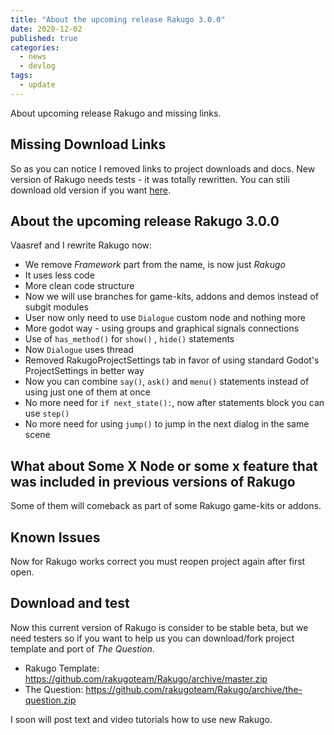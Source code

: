 ```yaml
---
title: "About the upcoming release Rakugo 3.0.0"
date: 2020-12-02
published: true
categories:
  - news
  - devlog
tags:
  - update
---
```


About upcoming release Rakugo and missing links.

## Missing Download Links

So as you can notice I removed links to project downloads and docs.
New version of Rakugo needs tests - it was totally rewritten.
You can stili download old version if you want [here](https://github.com/rakugoteam/Rakugo-archive/releases/tag/2.1.06).

## About the upcoming release Rakugo 3.0.0

Vaasref and I rewrite Rakugo now:
- We remove *Framework* part from the name, is now just *Rakugo*
- It uses less code
- More clean code structure
- Now we will use branches for game-kits, addons and demos instead of subgit modules
- User now only need to use `Dialogue` custom node and nothing more
- More godot way - using groups and graphical signals connections
- Use of `has_method()` for `show()` , `hide()` statements
- Now `Dialogue` uses thread
- Removed RakugoProjectSettings tab in favor of using standard Godot's ProjectSettings in better way
- Now you can combine `say()`, `ask()` and `menu()` statements instead of using just one of them at once
- No more need for `if next_state():`, now after statements block you can use `step()`
- No more need for using `jump()` to jump in the next dialog in the same scene

## What about Some X Node or some x feature that was included in previous versions of Rakugo
Some of them will comeback as part of some Rakugo game-kits or addons.

## Known Issues
Now for Rakugo works correct you must reopen project again after first open.

## Download and test

Now this current version of Rakugo is consider to be stable beta, but we need testers so if you want to help us
 you can download/fork project template and port of *The Question*.

- Rakugo Template: https://github.com/rakugoteam/Rakugo/archive/master.zip
- The Question: https://github.com/rakugoteam/Rakugo/archive/the-question.zip

I soon will post text and video tutorials how to use new Rakugo.
